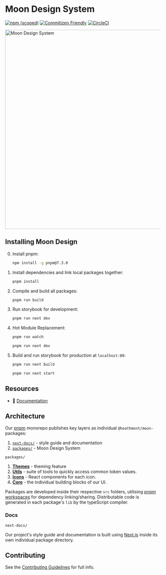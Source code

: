 # Moon Design System

[![npm (scoped)](https://img.shields.io/npm/v/@heathmont/moon-components)](https://www.npmjs.com/package/@heathmont/moon-components)
[![Commitizen Friendly](https://img.shields.io/badge/commitizen-friendly-brightgreen.svg)](http://commitizen.github.io/cz-cli/)
[![CircleCI](https://circleci.com/gh/coingaming/moon-design.svg?style=svg&circle-token=ac2a5739dd256e22f8051c19548bc06aec8b4350)](https://circleci.com/gh/coingaming/moon-design)

<img width="644" alt="Moon Design System" src="https://user-images.githubusercontent.com/232199/133601344-e63bd62f-dd0f-47a1-9d1e-b5cb065e5a90.png">

## Installing Moon Design

0. Install pnpm:


   ```sh
   npm install -g pnpm@7.3.0
   ```


1. Install dependencies and link local packages together:

   ```sh
   pnpm install
   ```

2. Compile and build all packages:

   ```sh
   pnpm run build
   ```

3. Run storybook for development:

   ```sh
   pnpm run next dev
   ```

4. Hot Module Replacement:

   ```sh
   pnpm run watch
   ```

   ```sh
   pnpm run next dev
   ```

5. Build and run storybook for production at `localhost:80`:

   ```sh
   pnpm run next build
   ```

   ```sh
   pnpm run next start
   ```


## Resources

- 📖 [Documentation](https://moon.io)


## Architecture

Our [pnpm](https://pnpm.io/motivation) monorepo publishes key layers as individual `@heathmont/moon-` packages:

1. [`next-docs/`](#docs) - style guide and documentation
2. [`packages/`](#design-system) - Moon Design System

`packages/`

1. [**Themes**](packages/themes/README.mdx) - theming feature
2. [**Utils**](packages/utils/README.md) - suite of tools to quickly access common token values.
3. [**Icons**](packages/components/README.mdx) - React components for each icon.
4. [**Core**](packages/components/README.md) - the individual building blocks of our UI.

Packages are developed inside their respective `src` folders, utilising [pnpm workspaces](https://pnpm.io/workspaces) for dependency linking/sharing. Distributable code is generated in each package's `lib` by the typeScript compiler.

### Docs

`next-docs/`

Our project's style guide and documentation is built using [Next.js](https://nextjs.org/) inside its own individual package directory.


## Contributing

See the [Contributing Guidelines](CONTRIBUTING.md) for full info.
